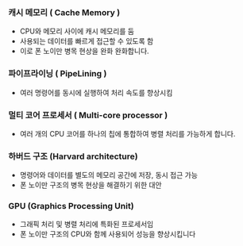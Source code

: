 ### 캐시 메모리 ( Cache Memory )
- CPU와 메모리 사이에 캐시 메모리를 둠
- 사용되는 데이터를 빠르게 접근할 수 있도록 함
- 이로 폰 노이만 병목 현상을 완화
완화합니다.
### 파이프라이닝 ( PipeLining )
- 여러 명령어를 동시에 실행하여 처리 속도를 향상시킴
### 멀티 코어 프로세서 ( Multi-core processor )
- 여러 개의 CPU 코어를 하나의 칩에 통합하여 병렬 처리를 가능하게 합니다.
### 하버드 구조 (Harvard architecture)
- 명령어와 데이터를 별도의 메모리 공간에 저장, 동시 접근 가능
- 폰 노이만 구조의 병목 현상을 해결하기 위한 대안
### GPU (Graphics Processing Unit)
- 그래픽 처리 및 병렬 처리에 특화된 프로세서임
- 폰 노이만 구조의 CPU와 함께 사용되어 성능을 향상시킵니다